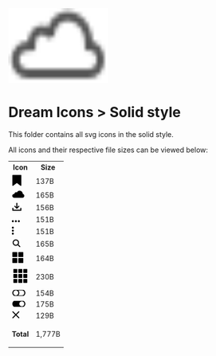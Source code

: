<img src="../dream.svg" width=200 height=150/>

# **Dream Icons > Solid style**

This folder contains all svg icons in the solid style.

All icons and their respective file sizes can be viewed below:

<table>
    <tr><th>Icon</th><th>Size</th></tr>
    <tr><td><img src="bookmark.svg"></td><td>137B</td></tr>
    <tr><td><img src="cloud.svg"></td><td>165B</td></tr>
    <tr><td><img src="download.svg"></td><td>156B</td></tr>
    <tr><td><img src="ellipsis-h.svg"></td><td>151B</td></tr>
    <tr><td><img src="ellipsis-v.svg"></td><td>151B</td></tr>
    <tr><td><img src="eyeglass.svg"></td><td>165B</td></tr>
    <tr><td><img src="grid-2x2.svg"></td><td>164B</td></tr>
    <tr><td><img src="grid-3x3.svg"></td><td>230B</td></tr>
    <tr><td><img src="toggle-off.svg"></td><td>154B</td></tr>
    <tr><td><img src="toggle-on.svg"></td><td>175B</td></tr>
    <tr><td><img src="x-mark.svg"></td><td>129B</td></tr>
    <tr><td><p><b>Total</b><p></td><td>1,777B</td></tr>
</table>
